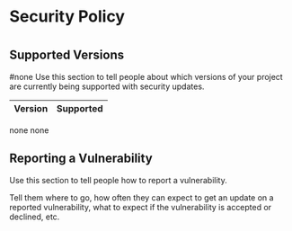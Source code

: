# Security Policy
#
## Supported Versions
#none
Use this section to tell people about which versions of your project are
currently being supported with security updates.

| Version | Supported          |
| ------- | ------------------ |
none none
## Reporting a Vulnerability

Use this section to tell people how to report a vulnerability.

Tell them where to go, how often they can expect to get an update on a
reported vulnerability, what to expect if the vulnerability is accepted or
declined, etc.
